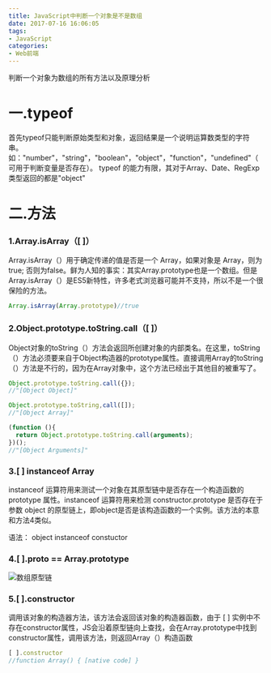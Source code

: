 ```yaml
---
title: JavaScript中判断一个对象是不是数组
date: 2017-07-16 16:06:05
tags:
- JavaScript
categories:
- Web前端
---
```

判断一个对象为数组的所有方法以及原理分析
<!--more-->
# 一.typeof
首先typeof只能判断原始类型和对象，返回结果是一个说明运算数类型的字符串。如："number"，"string"，"boolean"，"object"，"function"，"undefined"（可用于判断变量是否存在）。 typeof 的能力有限，其对于Array、Date、RegExp类型返回的都是"object"

# 二.方法
### 1.Array.isArray（[ ]）
Array.isArray（）用于确定传递的值是否是一个 Array，如果对象是 Array，则为true; 否则为false。鲜为人知的事实：其实Array.prototype也是一个数组。但是Array.isArray（）是ES5新特性，许多老式浏览器可能并不支持，所以不是一个很保险的方法。
```javascript
Array.isArray(Array.prototype)//true
```
### 2.Object.prototype.toString.call（[ ]）
Object对象的toString（）方法会返回所创建对象的内部类名。在这里，toString（）方法必须要来自于Object构造器的prototype属性。直接调用Array的toString（）方法是不行的，因为在Array对象中，这个方法已经出于其他目的被重写了。
```javascript
Object.prototype.toString.call({});
//"[Object Object]"

Object.prototype.toString,call([]);
//"[Object Array]"

(function (){
  return Object.prototype.toString.call(arguments);
})();
//"[Object Arguments]"
```
### 3.[ ] instanceof Array
instanceof 运算符用来测试一个对象在其原型链中是否存在一个构造函数的 prototype 属性。instanceof 运算符用来检测 constructor.prototype 是否存在于参数 object 的原型链上，即object是否是该构造函数的一个实例。该方法的本意和方法4类似。

语法： object  instanceof  constuctor

### 4.[ ].__proto__ == Array.prototype
![数组原型链](http://112.74.18.120/p01.png)
### 5.[ ].constructor  
调用该对象的构造器方法，该方法会返回该对象的构造器函数，由于 [ ] 实例中不存在constructor属性，JS会沿着原型链向上查找，会在Array.prototype中找到constructor属性，调用该方法，则返回Array（）构造函数
 ```javascript
 [ ].constructor
 //function Array() { [native code] }
```
